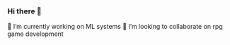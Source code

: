 ### Hi there 👋
 🔭 I’m currently working on ML systems
 👯 I’m looking to collaborate on rpg game development
<!--
**kqyhappy/kqyhappy** is a ✨ _special_ ✨ repository because its `README.md` (this file) appears on your GitHub profile.

Here are some ideas to get you started:


- 🌱 I’m currently learning ML systems

- 🤔 I’m looking for help with ...
- 💬 Ask me about ...
- 📫 How to reach me: 
- 😄 Pronouns: ...
- ⚡ Fun fact: ...
-->
